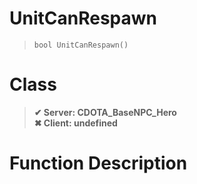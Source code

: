 # UnitCanRespawn
> `bool UnitCanRespawn()`
# Class
> __✔ Server: CDOTA_BaseNPC_Hero__  
> __✖ Client: undefined__  
# Function Description


